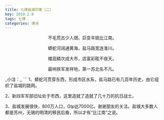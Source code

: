 ```yaml
---
title: 七律盐城印象（二）
key: 2019.2.8
tags: 七律
categories: 律诗
---
```


<p align="center">不毛荒古少人焑，巨变丰娆比江南。
</p>
<p align="center">蟒蛇河阔通黄海，盐马路宽连淮川。
</p>
<p align="center">楼高鳞次成大市，店富彩眩不夜天。
</p>
<p align="center">最响铁军发祥地，第一苏北名不凡。
</p>
_小注：_
```
1、蟒蛇河贯穿东西，形成市区水系，盐马路已有几百年历史，由它组织了盐城的路网。

2、新四军军部旧址处于市西，这里造就了造就了几十万的抗日战士。

3、盐城发展很快，800万人口，Gtp达7000亿。谢谢朋友的关注。盐城大多数人都是苏州，无锡的明清的移民后裔，所以才有“比江南”之说。

```